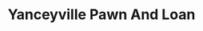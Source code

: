 ---
title: "Yanceyville Pawn And Loan"
url: /yanceyville/yanceyville-pawn-and-loan/
shop: Leiher
---